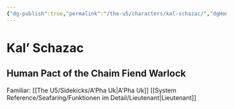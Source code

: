 ```yaml
---
{"dg-publish":true,"permalink":"/the-u5/characters/kal-schazac/","dgHomeLink":true,"dgPassFrontmatter":true}
---
```


# **Kal’ Schazac**
## Human Pact of the Chaim Fiend Warlock
Familiar: [[The U5/Sidekicks/A'Pha Uk|A'Pha Uk]]
[[System Reference/Seafaring/Funktionen im Detail/Lieutenant|Lieutenant]]